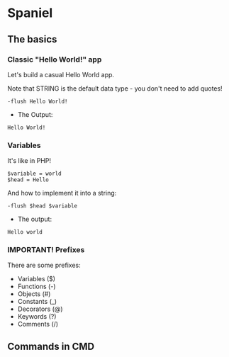 # Spaniel

## The basics

### Classic "Hello World!" app

Let's build a casual Hello World app.

Note that STRING is the default data type - you don't need to add quotes!

```
-flush Hello World!
```
* The Output:
```
Hello World!
```
<!---Variables--->
### Variables

It's like in PHP!

```
$variable = world
$head = Hello
```

And how to implement it into a string:

```
-flush $head $variable
```
* The output:
```
Hello world
```

### IMPORTANT! Prefixes

There are some prefixes:
* Variables ($)
* Functions (-)
* Objects (#)
* Constants (_)
* Decorators (@)
* Keywords (?)
* Comments (/)

## Commands in CMD


